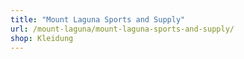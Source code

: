 ```yaml
---
title: "Mount Laguna Sports and Supply"
url: /mount-laguna/mount-laguna-sports-and-supply/
shop: Kleidung
---
```

